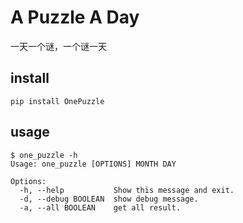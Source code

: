 # A Puzzle A Day

一天一个谜，一个谜一天

## install

```
pip install OnePuzzle
```

## usage

```
$ one_puzzle -h
Usage: one_puzzle [OPTIONS] MONTH DAY

Options:
  -h, --help           Show this message and exit.
  -d, --debug BOOLEAN  show debug message.
  -a, --all BOOLEAN    get all result.
```
